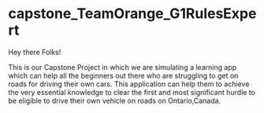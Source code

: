 # capstone_TeamOrange_G1RulesExpert
Hey there Folks!

This is our Capstone Project in which we are simulating a learning app which can help all the beginners out there who are struggling to get on roads for driving their own cars. This application can help them to achieve the very essential knowledge to clear the first and most significant hurdle to be eligible to drive their own vehicle on roads on Ontario,Canada. 
